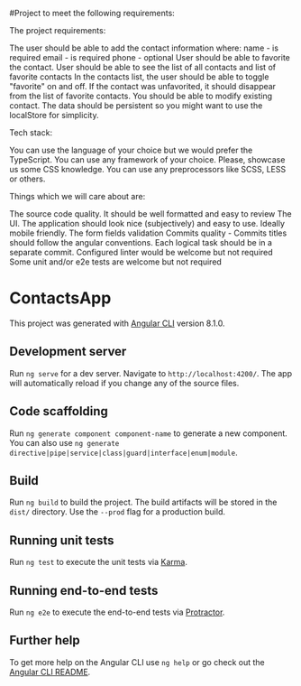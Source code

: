 #Project to meet the following requirements:

The project requirements:

The user should be able to add the contact information where:
name - is required
email - is required
phone - optional
User should be able to favorite the contact.
User should be able to see the list of all contacts and list of favorite contacts
In the contacts list, the user should be able to toggle "favorite" on and off. If the contact was unfavorited, it should disappear from the list of favorite contacts.
You should be able to modify existing contact.
The data should be persistent so you might want to use the localStore for simplicity.

Tech stack:

You can use the language of your choice but we would prefer the TypeScript.
You can use any framework of your choice.
Please, showcase us some CSS knowledge. You can use any preprocessors like SCSS, LESS or others.

Things which we will care about are:

The source code quality. It should be well formatted and easy to review
The UI. The application should look nice (subjectively) and easy to use. Ideally mobile friendly.
The form fields validation
Commits quality - Commits titles should follow the angular conventions. Each logical task should be in a separate commit.
Configured linter would be welcome but not required
Some unit and/or e2e tests are welcome but not required




# ContactsApp

This project was generated with [Angular CLI](https://github.com/angular/angular-cli) version 8.1.0.

## Development server

Run `ng serve` for a dev server. Navigate to `http://localhost:4200/`. The app will automatically reload if you change any of the source files.

## Code scaffolding

Run `ng generate component component-name` to generate a new component. You can also use `ng generate directive|pipe|service|class|guard|interface|enum|module`.

## Build

Run `ng build` to build the project. The build artifacts will be stored in the `dist/` directory. Use the `--prod` flag for a production build.

## Running unit tests

Run `ng test` to execute the unit tests via [Karma](https://karma-runner.github.io).

## Running end-to-end tests

Run `ng e2e` to execute the end-to-end tests via [Protractor](http://www.protractortest.org/).

## Further help

To get more help on the Angular CLI use `ng help` or go check out the [Angular CLI README](https://github.com/angular/angular-cli/blob/master/README.md).
